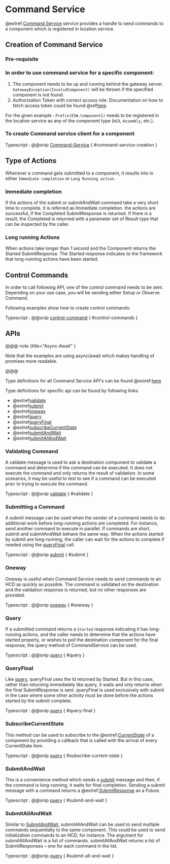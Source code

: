 # Command Service
@extref:[Command Service](ts-docs:interfaces/clients.commandservice.html) service provides a handle to send commands to a component which is registered in location service.

## Creation of Command Service

### Pre-requisite
### In order to use command service for a specific component:

  1. The component needs to be up and running behind the gateway server.
    `GatewayException(InvalidComponent)` will be thrown if the specified component is not found.
  2. Authorization Token with correct access role.
     Documentation on how to fetch access token could be found @ref[here](../../aas/csw-aas-js.md).

For the given example : `Prefix(ESW.Component1)` needs to be registered in the location service as any of the component type (`HCD`, `Assembly`, etc.).

### To create Command service client for a component

Typescript
:   @@snip [Command-Service](../../../../../example/src/documentation/command/CommandExamples.ts) { #command-service-creation }

## Type of Actions

Whenever a command gets submitted to a component, it results into in either `Immediate completion` or `Long Running action`.

###  Immediate completion
If the actions of the submit or submitAndWait command take a very short time to complete, it is referred as Immediate completion.
the actions are successful, if the Completed SubmitResponse is returned. If there is a result, the Completed is returned with a parameter set of Result type that can be inspected by the caller.

###  Long running Actions
When actions take longer than 1 second and the Component returns the Started SubmitResponse. The Started response indicates to the framework that long-running actions have been started.

## Control Commands
In order to call following API, one of the control command needs to be sent. Depending on your use case, you will be sending either Setup or Observe Command.

Following examples show how to create control commands:

Typescript
:   @@snip [control-command](../../../../../example/src/documentation/command/CommandExamples.ts) { #control-commands }


## APIs

@@@ note {title="Async-Await" }

Note that the examples are using async/await which makes handling of promises more readable.

@@@

Type definitions for all Command Service API's can be found @extref:[here](ts-docs:interfaces/clients.commandservice.html)

Type definitions for specific api can be found by following links:

- @extref[validate](ts-docs:interfaces/clients.commandservice.html#validate)
- @extref[submit](ts-docs:interfaces/clients.commandservice.html#submit)
- @extref[oneway](ts-docs:interfaces/clients.commandservice.html#oneway)
- @extref[query](ts-docs:interfaces/clients.commandservice.html#query)
- @extref[queryFinal](ts-docs:interfaces/clients.commandservice.html#queryfinal)
- @extref[subscribeCurrentState](ts-docs:interfaces/clients.commandservice.html#subscribecurrentstate)
- @extref[submitAndWait](ts-docs:interfaces/clients.commandservice.html#submitandwait)
- @extref[submitAllAndWait](ts-docs:interfaces/clients.commandservice.html#submitallandwait)

### Validating Command

  A validate message is used to ask a destination component to validate a command and determine if the command can be executed. It does not execute the command and only returns the result of validation. In some scenarios, it may be useful to test to see if a command can be executed prior to trying to execute the command.

Typescript
:   @@snip [validate](../../../../../example/src/documentation/command/CommandExamples.ts) { #validate }

### Submitting a Command

  A submit message can be used when the sender of a command needs to do additional work before long-running actions are completed. For instance, send another command to execute in parallel. If commands are short, submit and submitAndWait behave the same way. When the actions started by submit are long-running, the caller can wait for the actions to complete if needed using the [queryFinal](#queryfinal) call.

Typescript
:   @@snip [submit](../../../../../example/src/documentation/command/CommandExamples.ts) { #submit }


### Oneway

  Oneway is useful when Command Service needs to send commands to an HCD as quickly as possible. The command is validated on the destination and the validation response is returned, but no other responses are provided.

Typescript
:   @@snip [oneway](../../../../../example/src/documentation/command/CommandExamples.ts) { #oneway }

### Query

  If a submitted command returns a `Started` response indicating it has long-running actions, and the caller needs to determine that the actions have started properly, or wishes to poll the destination component for the final response, the query method of CommandService can be used.

Typescript
:   @@snip [query](../../../../../example/src/documentation/command/CommandExamples.ts) { #query }

### QueryFinal

  Like [query](#query), queryFinal uses the Id returned by Started. But in this case, rather than returning immediately like query, it waits and only returns when the final SubmitResponse is sent. queryFinal is used exclusively with submit in the case where some other activity must be done before the actions started by the submit complete.

Typescript
:   @@snip [query](../../../../../example/src/documentation/command/CommandExamples.ts) { #query-final }

### SubscribeCurrentState

  This method can be used to subscribe to the @extref:[CurrentState](ts-docs:classes/models.currentstate.html) of a component by providing a callback that is called with the arrival of every CurrentState item.

Typescript
:   @@snip [query](../../../../../example/src/documentation/command/CommandExamples.ts) { #subscribe-current-state }

### SubmitAndWait

  This is a convenience method which sends a [submit](#submit) message and then, if the command is long-running, it waits for final completion. Sending a submit message with a command returns a @extref:[SubmitResponse](ts-docs:modules/models.html#submitresponse) as a Future.

Typescript
:   @@snip [query](../../../../../example/src/documentation/command/CommandExamples.ts) { #submit-and-wait }

### SubmitAllAndWait

  Similar to [SubmitAndWait](#submitandwait), submitAllAndWait can be used to send multiple commands sequentially to the same component. This could be used to send initialization commands to an HCD, for instance. The argument for submitAllAndWait is a list of commands. submitAllAndWait returns a list of SubmitResponses – one for each command in the list.

Typescript
:   @@snip [query](../../../../../example/src/documentation/command/CommandExamples.ts) { #submit-all-and-wait }


